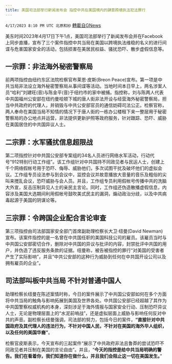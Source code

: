 ```yaml
---
title: 美国司法部举行新闻发布会 指控中共在美国境内的肆意跨境执法犯法罪行
---
```

`4/17/2023 8:10 PM UTC 北原和紗` [轉載自GNews](https://gnews.org/articles/1214807)

美东时间2023年4月17日下午1点，美国司法部举行了新闻发布会并在Facebook上同步直播，宣布了三个案件指控中共当局在美国以跨境执法维稳的名义的进行间谍与危害国家安全的活动，包括损害在美居民权益、骚扰恐吓、散步虚假信息等。

## 一宗罪：非法海外秘密警察局

前两项指控由纽约东区法院检察官布莱恩·皮斯(Breon Peace)宣布。第一项是中共当局非法设立海外秘密警察局从事间谍等活动。当地时间本日早上，两名涉案人员“哈利”刘建旺(音)与陈金平(音)于纽约市的家中被捕。指控称，刘与陈两人代表中共国福州公安部在纽约曼哈顿下城的唐人街非法开设与经营海外秘密警察局，担当中共政府的代理人，并销毁与中共公安部官员的通信妨碍司法公正。检察官称，两人奉命在美国当局不知情的情况下于唐人街的一栋办公楼租下来一整层用于秘密警察局的办公地点并运营，非法提供更新护照等政府服务，针对跟踪、恐吓、威胁在美国居住的中共国异议人士。

## 二宗罪：水军骚扰信息超限战

第二项指控针对中共国公安部专案组的34名人员进行网络水军活动，行动代号“912特别行动工作组”。该工作组针对中共国持不同政见者与民运人士，创建上千个网络假帐号用于恐吓、侮辱、威胁他们，多次试图干扰及破坏他们的虚拟会议。工作组专员设法参与到会议中，监控会议并故意播放大音量的音乐及粗俗的尖叫来搅乱会议，恐吓威胁与会人员。并且，工作组专员利用假帐号传播中共的洗脑大外宣，反击压制异见人士的亲民主言论。同时，工作组还伪造散播虚假信息，内容涉及美国大选期间利用假帐号鼓吹美式民主的漏洞，煽动政治分歧，以及中共病毒起源于美国的阴谋论等。

## 三宗罪：令跨国企业配合言论审查

第三项指控由司法部国家安全部门首席副助理检察长大卫·纽曼(David Newman)宣布。该案件指控的是一名曾在中共国任职的美国科技公司的雇员。该雇员当时与中共国公安部密切合作，删除对中共国的异议与批评的内容，封禁批评中共国的用户，并伪造了违反服务条款的证据。纽曼称，被告被指控的罪行“对美国的受害者产生了实际影响”，并且“中共公安部的这种行为威胁到任何在中共国开设公司以及拥有雇员的企业”。

## 司法部叫板中共当局 不针对普通中国人

助理检察长纽曼在陈述案情时称，今日的案件展示了中共国公安部如何在多个方面将中共当局的触角与影响拓展到美国及世界各处。中共国公安部已经超越了其作为中共国警察权威机构的本身，深刻涉足于海外情报与国家安全行动、压制恐吓异议人士，无论是物理层面上的“水泥前哨战”，还是虚拟层面上威胁与影响任何反对中共的声音。副检察长纽曼强调，司法部的努力，包括今日的案件，**“直接针对中共国政府及其代理人的违法行为，不针对中国人民，不针对在美国的海外华人组织，以及任何的美国华裔”**。

检察官皮斯表示，今天宣布的三起案件“展示了中共政府非法且鲁莽的尝试恐吓不同政见者并压制在美国的言论自由”。并且，“**今天的指控是给中共当局明确的警告。我们在看着你，我们知道你在做什么，并且我们会阻止这一切在美国发生。**”
